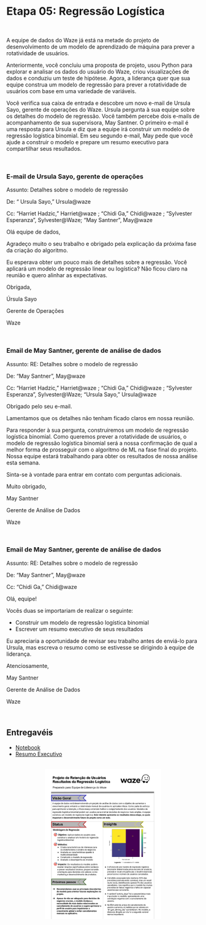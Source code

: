 # Etapa 05: Regressão Logística

<br>

A equipe de dados do Waze já está na metade do projeto de desenvolvimento de um modelo de aprendizado de máquina para prever a rotatividade de usuários. 

Anteriormente, você concluiu uma proposta de projeto, usou Python para explorar e analisar os dados do usuário do Waze, criou visualizações de dados e conduziu um teste de hipótese. Agora, a liderança quer que sua equipe construa um modelo de regressão para prever a rotatividade de usuários com base em uma variedade de variáveis.

Você verifica sua caixa de entrada e descobre um novo e-mail de Ursula Sayo, gerente de operações do Waze. Ursula pergunta à sua equipe sobre os detalhes do modelo de regressão. Você também percebe dois e-mails de acompanhamento de sua supervisora, May Santner. O primeiro e-mail é uma resposta para Ursula e diz que a equipe irá construir um modelo de regressão logística binomial. Em seu segundo e-mail, May pede que você ajude a construir o modelo e prepare um resumo executivo para compartilhar seus resultados.
 
<br>

### E-mail de Ursula Sayo, gerente de operações

Assunto: Detalhes sobre o modelo de regressão

De: “ Ursula Sayo,” Ursula@waze

Cc: “Harriet Hadzic,” Harriet@waze ; “Chidi Ga,” Chidi@waze ; “Sylvester Esperanza”, Sylvester@Waze; “May Santner”, May@waze

Olá equipe de dados,

Agradeço muito o seu trabalho e obrigado pela explicação da próxima fase da criação do algoritmo.

Eu esperava obter um pouco mais de detalhes sobre a regressão. Você aplicará um modelo de regressão linear ou logística? Não ficou claro na reunião e quero alinhar as expectativas. 

Obrigada, 

Úrsula Sayo

Gerente de Operações

Waze


<br>


### Email de May Santner, gerente de análise de dados 

Assunto: RE: Detalhes sobre o modelo de regressão

De: “May Santner”, May@waze

Cc: “Harriet Hadzic,” Harriet@waze ; “Chidi Ga,” Chidi@waze ; “Sylvester Esperanza”, Sylvester@Waze; “Ursula Sayo,” Ursula@waze

Obrigado pelo seu e-mail. 

Lamentamos que os detalhes não tenham ficado claros em nossa reunião.

Para responder à sua pergunta, construiremos um modelo de regressão logística binomial. Como queremos prever a rotatividade de usuários, o modelo de regressão logística binomial será a nossa confirmação de qual a melhor forma de prosseguir com o algoritmo de ML na fase final do projeto. 
Nossa equipe estará trabalhando para obter os resultados de nossa análise esta semana. 
  
Sinta-se à vontade para entrar em contato com perguntas adicionais. 

Muito obrigado,

May Santner

Gerente de Análise de Dados

Waze

<br> 


### Email de May Santner, gerente de análise de dados 

Assunto: RE: Detalhes sobre o modelo de regressão

De: “May Santner”, May@waze

Cc: “Chidi Ga,” Chidi@waze

Olá, equipe! 

Vocês duas se importariam de realizar o seguinte:
- Construir um modelo de regressão logística binomial 
- Escrever um resumo executivo de seus resultados

Eu apreciaria a oportunidade de revisar seu trabalho antes de enviá-lo para Ursula, mas escreva o resumo como se estivesse se dirigindo à equipe de liderança. 

Atenciosamente,

May Santner

Gerente de Análise de Dados

Waze


<br>

## Entregavéis

- [Notebook](https://github.com/claudiaanjos/projetos-analise-dados/blob/main/projetos/projeto09/Etapa_05/05_Notebook.ipynb)
- [Resumo Executivo](https://github.com/claudiaanjos/projetos-analise-dados/blob/main/projetos/projeto09/Etapa_05/05_Resumo_Executivo.pdf)

<br>

<div align='center'>
    <img src="https://github.com/claudiaanjos/projetos-analise-dados/blob/main/projetos/projeto09/images/image06.png" width="60%"/>
</div>